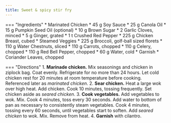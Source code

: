 ```yaml
---
title: Sweet & spicy stir fry
---
```

=== "Ingredients"
    * Marinated Chicken
        * 45 g Soy Sauce
        * 25 g Canola Oil
        * 15 g Pumpkin Seed Oil (optional)
        * 10 g Brown Sugar
        * 2 Garlic Cloves, minced
        * 5 g Ginger, grated
        * 1 t Crushed Red Pepper
        * 225 g Chicken Breast, cubed
    * Steamed Veggies
        * 225 g Broccoli, golf-ball sized florets
        * 110 g Water Chestnuts, sliced
        * 110 g Carrots, chopped
        * 110 g Celery, chopped
        * 110 g Red Bell Pepper, chopped
        * 60 g Water, cold
    * Garnish
        * Coriander Leaves, chopped

=== "Directions"
    1. **Marinade chicken.** Mix seasonings and chicken in ziplock bag. Coat evenly. Refrigerate for no more than 24 hours. Let cold chicken rest for 20 minutes at room temperature before cooking. Referenced later as *marinated chicken*.
    2. **Sear chicken.** Heat a large wok over high heat. Add chicken. Cook 10 minutes, tossing frequently. Set chicken aside as *seared chicken*.
    3. **Cook vegetables.** Add vegetables to wok. Mix. Cook 4 minutes, toss every 30 seconds. Add water to bottom of pan as necessary to consistently steam vegetables. Cook 4 minutes, tossing every 60 seconds, until vegetables start to soften. Add *seared chicken* to wok. Mix. Remove from heat.
    4. **Garnish** with cilantro.

[^1]: {{ cite.bittman_how_to_cook_everything }}
[^2]:
    Moncel, Beth. ["Sticky Ginger Soy Glazed Chicken."](https://www.budgetbytes.com/sticky-ginger-soy-glazed-chicken/) *Budget Bytes.* 16 January 2020.
